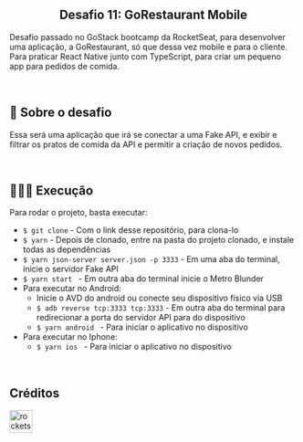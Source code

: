 <h2 align="center"> 
  Desafio 11: GoRestaurant Mobile
</h3>

<p align="center">

Desafio passado no GoStack bootcamp da RocketSeat, para desenvolver uma aplicação, a GoRestaurant, só que dessa vez mobile e para o cliente. Para praticar React Native junto com TypeScript, para criar um pequeno app para pedidos de comida.

</p>

<br>

<h2> 🚀 Sobre o desafio </h2>

<p>
Essa será uma aplicação que irá se conectar a uma Fake API, e exibir e filtrar os pratos de comida da API e permitir a criação de novos pedidos.
</p>

<br>

<h2>👨🏻‍💻 Execução</h2>

<p>
Para rodar o projeto, basta executar:
  <ul>
    <li> <code>$ git clone</code> - Com o link desse repositório, para clona-lo  </li>
    <li> <code>$ yarn</code> - Depois de clonado, entre na pasta do projeto clonado, e instale todas as dependências </li>
    <li> <code>$ yarn json-server server.json -p 3333</code> - Em uma aba do terminal, inicie o servidor Fake API </li>
    <li> <code>$ yarn start </code> - Em outra aba do terminal inicie o Metro Blunder </li>
    <li>Para executar no Android:
      <ul>
        <li> Inicie o AVD do android ou conecte seu dispositivo físico via USB </li>
        <li> <code>$ adb reverse tcp:3333 tcp:3333</code> - Em outra aba do terminal para redirecionar a porta do servidor API para do dispositivo</li>
        <li> <code>$ yarn android </code> - Para iniciar o aplicativo no dispositivo </li>
      </ul>
    </li>
    <li>Para executar no Iphone:
      <ul>
        <li> <code>$ yarn ios </code> - Para iniciar o aplicativo no dispositivo </li>
      </ul>
    </li>
    
  </ul>
</p>
    
<br>

<h2>Créditos</h2>

[<img src="https://avatars0.githubusercontent.com/u/28929274?s=200&v=4" alt="rocketseat" width="40" height="40" />](https://github.com/Rocketseat)
